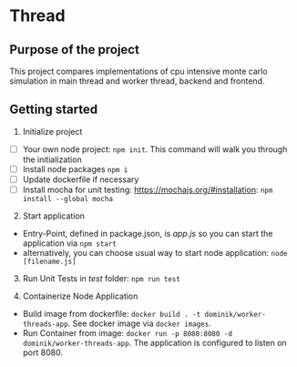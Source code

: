 # Thread
## Purpose of the project
This project compares implementations of cpu intensive monte carlo simulation in main thread and worker thread, backend and frontend. 


## Getting started

1. Initialize project

- [ ] Your own node project: `npm init`. This command will walk you through the initialization
- [ ] Install node packages `npm i`
- [ ] Update dockerfile if necessary
- [ ] Install mocha for unit testing: https://mochajs.org/#installation: `npm install --global mocha`
2. Start application
- Entry-Point, defined in package.json, is _app.js_ so you can start the application via `npm start`
- alternatively, you can choose usual way to start node application: `node [filename.js]`
3. Run Unit Tests in _test_ folder: `npm run test`

4. Containerize Node Application
- Build image from dockerfile: `docker build . -t dominik/worker-threads-app`. See docker image via `docker images`.
- Run Container from image:  `docker run -p 8080:8080 -d dominik/worker-threads-app`. The application is configured to listen on port 8080.
